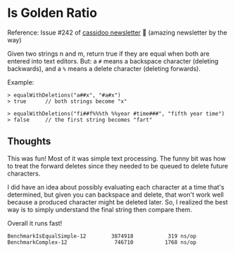 # Is Golden Ratio

Reference: Issue #242 of [cassidoo newsletter](https://buttondown.email/cassidoo/archive/5-time-moves-slowly-but-passes-quickly-alice/) 🎉 (amazing newsletter by the way)

Given two strings n and m, return true if they are equal when both are entered into text editors. But: a `#` means a backspace character (deleting backwards), and a `%` means a delete character (deleting forwards).

Example:

```console
> equalWithDeletions("a##x", "#a#x")
> true      // both strings become "x"

> equalWithDeletions("fi##f%%%th %%year #time###", "fifth year time")
> false     // the first string becomes "fart"
```

## Thoughts

This was fun! Most of it was simple text processing. The funny bit was how to treat the forward deletes since they needed to be queued to delete future characters.

I did have an idea about possibly evaluating each character at a time that's determined, but given you can backspace and delete, that won't work well because a produced character might be deleted later. So, I realized the best way is to simply understand the final string then compare them.

Overall it runs fast!

```console
BenchmarkIsEqualSimple-12    	 3874918	       319 ns/op
BenchmarkComplex-12          	  746710	      1768 ns/op
```
